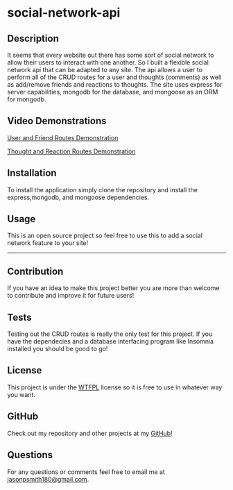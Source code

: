 # social-network-api



## Description
It seems that every website out there has some sort of social network to allow their users to interact with one another. So I built a flexible social network api that can be adapted to any site. The api allows a user to perform all of the CRUD routes for a user and thoughts (comments) as well as add/remove friends and reactions to thoughts. The site uses express for server capabilities, mongodb for the database, and mongoose as an ORM for mongodb.

## Video Demonstrations
[User and Friend Routes Demonstration](https://drive.google.com/file/d/1rcb4lYZnGw4bvKwcmOc44SYt9IjcjVRr/view)

[Thought and Reaction Routes Demonstration](https://drive.google.com/file/d/1vR02NdQxADCX-viIMdqfMdNtlPFxfAjl/view)

## Installation
To install the application simply clone the repository and install the express,mongodb, and mongoose dependencies.

## Usage
This is an open source project so feel free to use this to add a social network feature to your site!

***

## Contribution
If you have an idea to make this project better you are more than welcome to contribute and improve it for future users!

## Tests
Testing out the CRUD routes is really the only test for this project. If you have the dependecies and a database interfacing program like Insomnia installed you should be good to go!

## License
This project is under the [WTFPL](http://www.wtfpl.net/about/) license so it is free to use in whatever way you want.

## GitHub
Check out my repository and other projects at my [GitHub](https://github.com/jasonpsmith180)!

## Questions
For any questions or comments feel free to email me at jasonpsmith180@gmail.com.